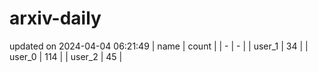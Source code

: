 # arxiv-daily
updated on 2024-04-04 06:21:49
| name | count |
| - | - |
| user_1 | 34 |
| user_0 | 114 |
| user_2 | 45 |

